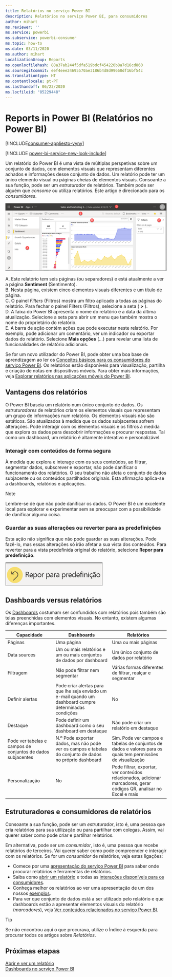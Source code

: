 ```yaml
---
title: Relatórios no serviço Power BI
description: Relatórios no serviço Power BI, para consumidores
author: mihart
ms.reviewer: ''
ms.service: powerbi
ms.subservice: powerbi-consumer
ms.topic: how-to
ms.date: 03/11/2020
ms.author: mihart
LocalizationGroup: Reports
ms.openlocfilehash: 88a37ab244f5dfa519bdcf454220b8a7d16cd860
ms.sourcegitcommit: eef4eee24695570ae3186b4d8d99660df16bf54c
ms.translationtype: HT
ms.contentlocale: pt-PT
ms.lasthandoff: 06/23/2020
ms.locfileid: "85229448"
---
```

# <a name="reports-in-power-bi"></a>Reports in Power BI (Relatórios no Power BI)

[!INCLUDE[consumer-appliesto-yyny](../includes/consumer-appliesto-yyny.md)]

[!INCLUDE [power-bi-service-new-look-include](../includes/power-bi-service-new-look-include.md)]

Um relatório do Power BI é uma vista de múltiplas perspetivas sobre um conjunto de dados, com elementos visuais que representam diferentes achados e informações desse conjunto de dados.  Um relatório pode ter um único elemento visual ou páginas cheias de elementos visuais. Consoante a sua função, pode ser um *estruturador* de relatórios. Também pode ser alguém que *consome* ou utiliza relatórios. Este artigo é direcionado para os *consumidores*.

![Captura de ecrã a mostrar uma página de relatórios.](./media/end-user-reports/power-bi-report.png)

A. Este relatório tem seis páginas (ou separadores) e está atualmente a ver a página **Sentiment** (Sentimento).    
B. Nesta página, existem cinco elementos visuais diferentes e um título de página.    
C. O painel *Filters* (Filtros) mostra um filtro aplicado a todas as páginas do relatório. Para fechar o painel Filters (Filtros), selecione a seta ( **>** ).    
D. A faixa do Power BI apresenta o nome do relatório e a data da última atualização. Selecione a seta para abrir um menu que também mostra o nome do proprietário do relatório.    
E. A barra de ação contém ações que pode executar neste relatório.  Por exemplo, pode adicionar um comentário, ver um indicador ou exportar dados do relatório.  Selecione **Mais opções** (...) para revelar uma lista de funcionalidades de relatório adicionais.    

Se for um novo utilizador do Power BI, pode obter uma boa base de aprendizagem ao ler os [Conceitos básicos para os consumidores do serviço Power BI](end-user-basic-concepts.md). Os relatórios estão disponíveis para visualização, partilha e criação de notas em dispositivos móveis. Para obter mais informações, veja [Explorar relatórios nas aplicações móveis do Power BI](mobile/mobile-reports-in-the-mobile-apps.md).

## <a name="advantages-of-reports"></a>Vantagens dos relatórios

O Power BI baseia um relatório num único conjunto de dados. Os *estruturadores* de relatórios criam os elementos visuais que representam um grupo de informações num relatório. Os elementos visuais não são estáticos.  São atualizados à medida que os dados subjacentes sofrem alterações. Pode interagir com os elementos visuais e os filtros à medida que explora os dados para descobrir informações e procurar respostas. Tal como um dashboard, um relatório é altamente interativo e personalizável.

### <a name="safely-interact-with-content"></a>Interagir com conteúdos de forma segura

À medida que explora e interage com os seus conteúdos, ao filtrar, segmentar dados, subscrever e exportar, não pode danificar o funcionamento dos relatórios. O seu trabalho não afeta o conjunto de dados subjacente ou os conteúdos partilhados originais. Esta afirmação aplica-se a dashboards, relatórios e aplicações.

> [!NOTE]
> Lembre-se de que não pode danificar os dados. O Power BI é um excelente local para explorar e experimentar sem se preocupar com a possibilidade de danificar alguma coisa.

### <a name="save-your-changes-or-revert-to-the-default-settings"></a>Guardar as suas alterações ou reverter para as predefinições

Esta ação não significa que não pode guardar as suas alterações. Pode fazê-lo, mas essas alterações só irão afetar a sua vista dos conteúdos. Para reverter para a vista predefinida original do relatório, selecione **Repor para predefinição**.

![Captura de ecrã a mostrar o ícone Reverter para predefinição.](./media/end-user-reports/power-bi-reset.png)

## <a name="dashboards-versus-reports"></a>Dashboards versus relatórios

Os [Dashboards](end-user-dashboards.md) costumam ser confundidos com relatórios pois também são telas preenchidas com elementos visuais. No entanto, existem algumas diferenças importantes.  

| **Capacidade** | **Dashboards** | **Relatórios** |
| --- | --- | --- |
| Páginas |Uma página |Uma ou mais páginas |
| Data sources |Um ou mais relatórios e um ou mais conjuntos de dados por dashboard |Um único conjunto de dados por relatório |
| Filtragem |Não pode filtrar nem segmentar |Várias formas diferentes de filtrar, realçar e segmentar |
| Definir alertas |Pode criar alertas para que lhe seja enviado um e-mail quando um dashboard cumpre determinadas condições |No |
| Destaque |Pode definir um dashboard como o seu dashboard em destaque |Não pode criar um relatório em destaque |
| Pode ver tabelas e campos de conjuntos de dados subjacentes |N.º Pode exportar dados, mas não pode ver os campos e tabelas do conjunto de dados no próprio dashboard |Sim. Pode ver campos e tabelas de conjuntos de dados e valores para os quais tem permissões de visualização |
| Personalização |No  |Pode filtrar, exportar, ver conteúdos relacionados, adicionar marcadores, gerar códigos QR, analisar no Excel e mais |

<!--| Available in Power BI Desktop |No |Yes, can create and view reports in Desktop |
| Pinning |Can pin existing visuals (tiles) only from current dashboard to your other dashboards |Can pin visuals (as tiles) to any of your dashboards. Can pin entire report pages to any of your dashboards. | -->

## <a name="report-designers-and-report-consumers"></a>Estruturadores e consumidores de relatórios

Consoante a sua função, pode ser um *estruturador*, isto é, uma pessoa que cria relatórios para sua utilização ou para partilhar com colegas. Assim, vai querer saber como pode criar e partilhar relatórios.

Em alternativa, pode ser um *consumidor*, isto é, uma pessoa que recebe relatórios de terceiros. Vai querer saber como pode compreender e interagir com os relatórios. Se for um *consumidor* de relatórios, veja estas ligações:

* Comece por uma [apresentação do serviço Power BI](end-user-basic-concepts.md) para saber onde procurar relatórios e ferramentas de relatórios.
* Saiba como [abrir um relatório](end-user-report-open.md) e todas as [interações disponíveis para os consumidores](end-user-reading-view.md).
* Conheça melhor os relatórios ao ver uma apresentação de um dos nossos [exemplos](../create-reports/sample-tutorial-connect-to-the-samples.md).  
* Para ver que conjunto de dados está a ser utilizado pelo relatório e que dashboards estão a apresentar elementos visuais do relatório (*marcadores*), veja [Ver conteúdos relacionados no serviço Power BI](end-user-related.md).

> [!TIP]
> Se não encontrou aqui o que procurava, utilize o Índice à esquerda para procurar todos os artigos sobre *Relatórios*.

## <a name="next-steps"></a>Próximas etapas

[Abrir e ver um relatório](end-user-report-open.md)    
[Dashboards no serviço Power BI](end-user-dashboards.md)

